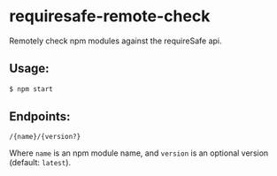 # requiresafe-remote-check

Remotely check npm modules against the requireSafe api.

## Usage:
```sh
$ npm start
```

## Endpoints:
```
/{name}/{version?}
```

Where `name` is an npm module name, and `version` is an optional version (default: `latest`).
